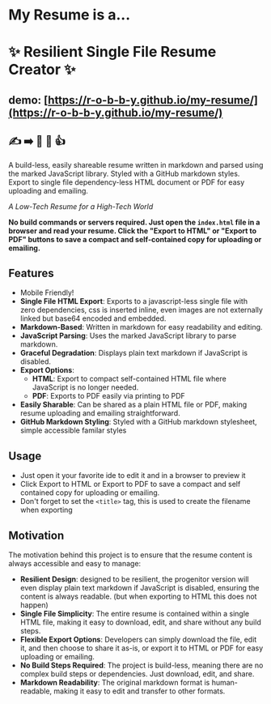 # My Resume is a...
# ✨ Resilient Single File Resume Creator ✨ 

## demo: [https://r-o-b-b-y.github.io/my-resume/](https://r-o-b-b-y.github.io/my-resume/)

## ✍️ ➡️ 📄 👀 👍

A build-less, easily shareable resume written in markdown and parsed using the marked JavaScript library. Styled with a GitHub markdown styles. Export to single file dependency-less HTML document or PDF for easy uploading and emailing.

 _A Low-Tech Resume for a High-Tech World_

**No build commands or servers required. Just open the `index.html` file in a browser and read your resume. Click the "Export to HTML" or "Export to PDF" buttons to save a compact and self-contained copy for uploading or emailing.**

## Features
- Mobile Friendly!
- **Single File HTML Export**: Exports to a javascript-less single file with zero dependencies, css is inserted inline, even images are not externally linked but base64 encoded and embedded.
- **Markdown-Based**: Written in markdown for easy readability and editing.
- **JavaScript Parsing**: Uses the marked JavaScript library to parse markdown.
- **Graceful Degradation**: Displays plain text markdown if JavaScript is disabled.
- **Export Options**:
  - **HTML**: Export to compact self-contained HTML file where JavaScript is no longer needed.
  - **PDF**: Exports to PDF easily via printing to PDF
- **Easily Sharable**: Can be shared as a plain HTML file or PDF, making resume uploading and emailing straightforward.
- **GitHub Markdown Styling**: Styled with a GitHub markdown stylesheet, simple accessible familar styles

## Usage

- Just open it your favorite ide to edit it and in a browser to preview it
- Click Export to HTML or Export to PDF to save a compact and self contained copy for uploading or emailing.
- Don't forget to set the `<title>` tag, this is used to create the filename when exporting

## Motivation

The motivation behind this project is to ensure that the resume content is always accessible and easy to manage:

- **Resilient Design**: designed to be resilient, the progenitor version will even display plain text markdown if JavaScript is disabled, ensuring the content is always readable. (but when exporting to HTML this does not happen)
- **Single File Simplicity**: The entire resume is contained within a single HTML file, making it easy to download, edit, and share without any build steps.
- **Flexible Export Options**: Developers can simply download the file, edit it, and then choose to share it as-is, or export it to HTML or PDF for easy uploading or emailing.
- **No Build Steps Required**: The project is build-less, meaning there are no complex build steps or dependencies. Just download, edit, and share.
- **Markdown Readability**: The original markdown format is human-readable, making it easy to edit and transfer to other formats.
